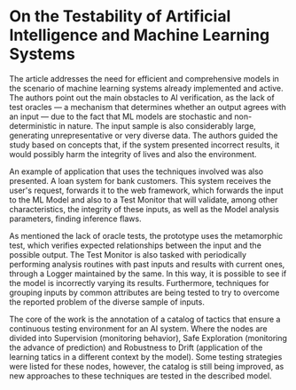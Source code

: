 # On the Testability of Artificial Intelligence and Machine Learning Systems

The article addresses the need for efficient and comprehensive models in the scenario of machine learning systems already implemented and active. The authors point out the main obstacles to AI verification, as the lack of test oracles — a mechanism that determines whether an output agrees with an input — due to the fact that ML models are stochastic and non-deterministic in nature. The input sample is also considerably large, generating unrepresentative or very diverse data. The authors guided the study based on concepts that, if the system presented incorrect results, it would possibly harm the integrity of lives and also the environment.

An example of application that uses the techniques involved was also presented. A loan system for bank customers. This system receives the user's request, forwards it to the web framework, which forwards the input to the ML Model and also to a Test Monitor that will validate, among other characteristics, the integrity of these inputs, as well as the Model analysis parameters, finding inference flaws.

As mentioned the lack of oracle tests, the prototype uses the metamorphic test, which verifies expected relationships between the input and the possible output. The Test Monitor is also tasked with periodically performing analysis routines with past inputs and results with current ones, through a Logger maintained by the same. In this way, it is possible to see if the model is incorrectly varying its results. Furthermore, techniques for grouping inputs by common attributes are being tested to try to overcome the reported problem of the diverse sample of inputs.

The core of the work is the annotation of a catalog of tactics that ensure a continuous testing environment for an AI system. Where the nodes are divided into Supervision (monitoring behavior), Safe Exploration (monitoring the advance of prediction) and Robustness to Drift (application of the learning tatics in a different context by the model). Some testing strategies were listed for these nodes, however, the catalog is still being improved, as new approaches to these techniques are tested in the described model.
